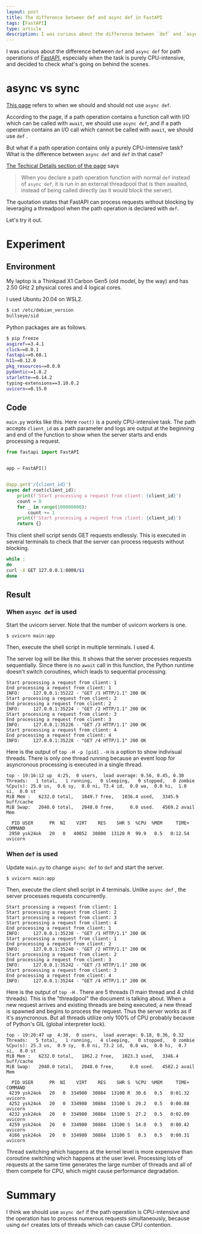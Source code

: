 ```yaml
---
layout: post
title: The difference between def and async def in FastAPI
tags: [FastAPI]
type: article
description: I was curious about the difference between `def` and `async def` for path operations of FastAPI, especially when the task is purely CPU-intensive, and decided to check what's going on behind the scenes.
---
```


I was curious about the difference between `def` and `async def` for path operations of [FastAPI](https://github.com/tiangolo/fastapi), especially when the task is purely CPU-intensive, and decided to check what's going on behind the scenes.

<!-- more -->

# async vs sync

[This page](https://fastapi.tiangolo.com/async) refers to when we should and should not use `async def`.

According to the page, if a path operation contains a function call with I/O which can be called with `await`, we should use `async def`, and if a path operation contains an I/O call which cannot be called with `await`, we should use `def` .

But what if a path operation contains only a purely CPU-intensive task?
What is the difference between `async def` and `def` in that case?

[The Techical Details section of the page](https://fastapi.tiangolo.com/async/#path-operation-functions) says

> When you declare a path operation function with normal `def` instead of `async def`, it is run in an external threadpool that is then awaited, instead of being called directly (as it would block the server).

The quotation states that FastAPI can process requests without blocking by leveraging a threadpool when the path operation is declared with `def`.

Let's try it out.

# Experiment

## Environment

My laptop is a Thinkpad X1 Carbon Gen5 (old model, by the way) and has 2.50 GHz 2 physical cores and 4 logical cores.

I used Ubuntu 20.04 on WSL2.

```sh
$ cat /etc/debian_version
bullseye/sid
```

Python packages are as follows.

```sh
$ pip freeze
asgiref==3.4.1
click==8.0.1
fastapi==0.68.1
h11==0.12.0
pkg_resources==0.0.0
pydantic==1.8.2
starlette==0.14.2
typing-extensions==3.10.0.2
uvicorn==0.15.0
```

## Code

`main.py` works like this. Here `root()` is a purely CPU-intensive task.
The path accepts `client_id` as a path parameter and logs are output at the beginning and end of the function to show when the server starts and ends processing a request.

```python
from fastapi import FastAPI


app = FastAPI()


@app.get('/{client_id}')
async def root(client_id):
    print(f'Start processing a request from client: {client_id}')
    count = 0
    for _ in range(100000000):
        count += 1
    print(f'Start processing a request from client: {client_id}')
    return {}
```

This client shell script sends GET requests endlessly.
This is executed in several terminals to check that the server can process requests without blocking.

```sh
while :
do
curl -X GET 127.0.0.1:8000/$1
done
```

## Result

### When `async def` is used

Start the uvicorn server. Note that the number of uvicorn workers is one.

```console
$ uvicorn main:app
```

Then, execute the shell script in multiple terminals. I used 4.

The server log will be like this. It shows that the server processes requests sequentially.
Since there is no `await` call in this function, the Python runtime doesn't switch coroutines, which leads to sequential processing.

```
Start processing a request from client: 1
End processing a request from client: 1
INFO:     127.0.0.1:35222 - "GET /1 HTTP/1.1" 200 OK
Start processing a request from client: 2
End processing a request from client: 2
INFO:     127.0.0.1:35224 - "GET /2 HTTP/1.1" 200 OK
Start processing a request from client: 3
End processing a request from client: 3
INFO:     127.0.0.1:35226 - "GET /3 HTTP/1.1" 200 OK
Start processing a request from client: 4
End processing a request from client: 4
INFO:     127.0.0.1:35228 - "GET /4 HTTP/1.1" 200 OK
```

Here is the output of `top -H -p [pid]` . `-H` is a option to show indivisual threads.
There is only one thread running because an event loop for asyncronous processing is executed in a single thread.

```
top - 19:16:12 up  4:25,  0 users,  load average: 0.56, 0.45, 0.30
Threads:   1 total,   1 running,   0 sleeping,   0 stopped,   0 zombie
%Cpu(s): 25.0 us,  0.6 sy,  0.0 ni, 73.4 id,  0.0 wa,  0.0 hi,  1.0 si,  0.0 st
MiB Mem :   6232.0 total,   1849.7 free,   1036.4 used,   3345.9 buff/cache
MiB Swap:   2048.0 total,   2048.0 free,      0.0 used.   4569.2 avail Mem

  PID USER      PR  NI    VIRT    RES    SHR S  %CPU  %MEM     TIME+ COMMAND
 2950 ysk24ok   20   0   40052  30800  13120 R  99.9   0.5   0:12.54 uvicorn
```

### When `def` is used

Update `main.py` to change `async def` to `def` and start the server.

```console
$ uvicorn main:app
```

Then, execute the client shell script in 4 terminals.
Unlike `async def` , the server processes requests concurrently.

```
Start processing a request from client: 1
Start processing a request from client: 2
Start processing a request from client: 3
Start processing a request from client: 4
End processing a request from client: 1
INFO:     127.0.0.1:35238 - "GET /1 HTTP/1.1" 200 OK
Start processing a request from client: 1
End processing a request from client: 2
INFO:     127.0.0.1:35240 - "GET /2 HTTP/1.1" 200 OK
Start processing a request from client: 2
End processing a request from client: 3
INFO:     127.0.0.1:35242 - "GET /3 HTTP/1.1" 200 OK
Start processing a request from client: 3
End processing a request from client: 4
INFO:     127.0.0.1:35244 - "GET /4 HTTP/1.1" 200 OK
```

Here is the output of `top -H` .
There are 5 threads (1 main thread and 4 child threads).
This is the "threadpool" the document is talking about.
When a new request arrives and existing threads are being executed, a new thread is spawned and begins to process the request.
Thus the server works as if it's asyncronous.
But all threads utilize only 100% of CPU probably because of Python's GIL (global interpreter lock).

```
top - 19:20:47 up  4:30,  0 users,  load average: 0.18, 0.36, 0.32
Threads:   5 total,   1 running,   4 sleeping,   0 stopped,   0 zombie
%Cpu(s): 25.3 us,  0.9 sy,  0.0 ni, 73.2 id,  0.0 wa,  0.0 hi,  0.7 si,  0.0 st
MiB Mem :   6232.0 total,   1862.2 free,   1023.3 used,   3346.4 buff/cache
MiB Swap:   2048.0 total,   2048.0 free,      0.0 used.   4582.2 avail Mem

  PID USER      PR  NI    VIRT    RES    SHR S  %CPU  %MEM     TIME+ COMMAND
 4239 ysk24ok   20   0  334980  30884  13100 R  30.6   0.5   0:01.32 uvicorn
 4252 ysk24ok   20   0  334980  30884  13100 S  29.2   0.5   0:00.88 uvicorn
 4232 ysk24ok   20   0  334980  30884  13100 S  27.2   0.5   0:02.09 uvicorn
 4259 ysk24ok   20   0  334980  30884  13100 S  14.0   0.5   0:00.42 uvicorn
 4166 ysk24ok   20   0  334980  30884  13100 S   0.3   0.5   0:00.31 uvicorn
```

Thread switching which happens at the kernel level is more expensive than coroutine switching which happens at the user level.
Processing lots of requests at the same time generates the large number of threads and all of them compete for CPU, which might cause performance degradation.


# Summary

I think we should use `async def` if the path operation is CPU-intensive and the operation has to process numerous requests simultaneously, because using `def` creates lots of threads which can cause CPU contention.
